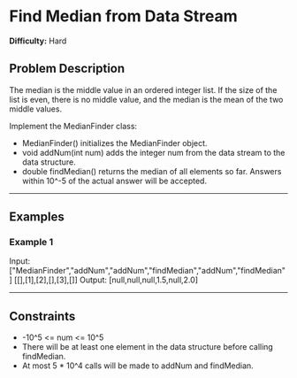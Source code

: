 # Find Median from Data Stream

**Difficulty:** Hard

## Problem Description

The median is the middle value in an ordered integer list. If the size of the list is even, there is no middle value, and the median is the mean of the two middle values.

Implement the MedianFinder class:
- MedianFinder() initializes the MedianFinder object.
- void addNum(int num) adds the integer num from the data stream to the data structure.
- double findMedian() returns the median of all elements so far. Answers within 10^-5 of the actual answer will be accepted.

---

## Examples

### Example 1
Input: ["MedianFinder","addNum","addNum","findMedian","addNum","findMedian"]
        [[],[1],[2],[],[3],[]]
Output: [null,null,null,1.5,null,2.0]

---

## Constraints

- -10^5 <= num <= 10^5
- There will be at least one element in the data structure before calling findMedian.
- At most 5 * 10^4 calls will be made to addNum and findMedian. 